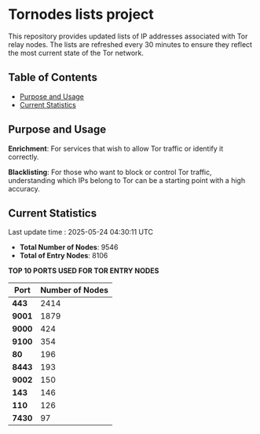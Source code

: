 # Tornodes lists project

This repository provides updated lists of IP addresses associated with Tor relay nodes. The lists are refreshed every 30 minutes to ensure they reflect the most current state of the Tor network.

## Table of Contents

- [Purpose and Usage](#purpose-and-usage)
- [Current Statistics](#current-statistics)


## Purpose and Usage

**Enrichment**: For services that wish to allow Tor traffic or identify it correctly.

**Blacklisting**: For those who want to block or control Tor traffic, understanding which IPs belong to Tor can be a starting point with a high accuracy.

## Current Statistics

Last update time : 2025-05-24 04:30:11 UTC

- **Total Number of Nodes**: 9546
- **Total of Entry Nodes**: 8106

**TOP 10 PORTS USED FOR TOR ENTRY NODES**

| **Port** | **Number of Nodes** |
|------|-----------------|
| **443**   | 2414  |
| **9001**   | 1879  |
| **9000**   | 424  |
| **9100**   | 354  |
| **80**   | 196  |
| **8443**   | 193  |
| **9002**   | 150  |
| **143**   | 146  |
| **110**   | 126  |
| **7430**   | 97  |

